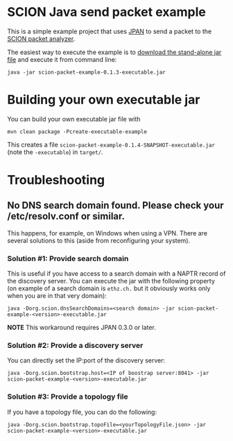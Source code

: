 # SCION Java send packet example

This is a simple example project that uses [JPAN](https://github.com/scionproto-contrib/jpan) to send a packet to
the [SCION packet analyzer](https://echoscion.ddns.net/).

The easiest way to execute the example is
to [download the stand-alone jar file](https://github.com/netsec-ethz/scion-java-packet-example/releases/download/v0.1.3/scion-packet-example-0.1.3-executable.jar)
and
execute it from command line:

```
java -jar scion-packet-example-0.1.3-executable.jar
```

# Building your own executable jar

You can build your own executable jar file with

```
mvn clean package -Pcreate-executable-example
```

This creates a file `scion-packet-example-0.1.4-SNAPSHOT-executable.jar` (note the `-executable`) in `target/`.

# Troubleshooting

## No DNS search domain found. Please check your /etc/resolv.conf or similar.

This happens, for example, on Windows when using a VPN.
There are several solutions to this (aside from reconfiguring your system).

### Solution #1: Provide search domain

This is useful if you have access to a search domain with a NAPTR record of the discovery server.
You can execute the jar with the following property (on example of a search domain is `ethz.ch.` but it obviously works
only when you are in that very domain):

```
java -Dorg.scion.dnsSearchDomains=<search domain> -jar scion-packet-example-<version>-executable.jar
```

**NOTE** This workaround requires JPAN 0.3.0 or later.

### Solution #2: Provide a discovery server

You can directly set the IP:port of the discovery server:

```
java -Dorg.scion.bootstrap.host=<IP of boostrap server:8041> -jar scion-packet-example-<version>-executable.jar
```

### Solution #3: Provide a topology file

If you have a topology file, you can do the following:

```
java -Dorg.scion.bootstrap.topoFile=<yourTopologyFile.json> -jar scion-packet-example-<version>-executable.jar
```
